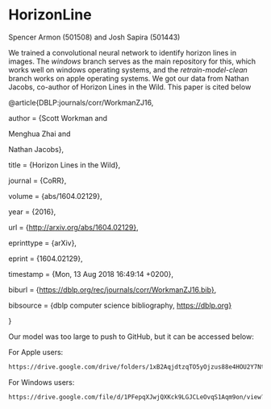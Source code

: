 
# HorizonLine

Spencer Armon (501508) and Josh Sapira (501443) </br>

We trained a convolutional neural network to identify horizon lines in images. The *windows* branch serves as the main repository for this, which works well on windows operating systems, and the *retrain-model-clean* branch works on apple operating systems.
We got our data from Nathan Jacobs, co-author of Horizon Lines in the Wild. This paper is cited below </br>

  

@article{DBLP:journals/corr/WorkmanZJ16, </br>

author = {Scott Workman and </br>

Menghua Zhai and </br>

Nathan Jacobs}, </br>

title = {Horizon Lines in the Wild}, </br>

journal = {CoRR}, </br>

volume = {abs/1604.02129}, </br>

year = {2016}, </br>

url = {http://arxiv.org/abs/1604.02129}, </br>

eprinttype = {arXiv}, </br>

eprint = {1604.02129}, </br>

timestamp = {Mon, 13 Aug 2018 16:49:14 +0200}, </br>

biburl = {https://dblp.org/rec/journals/corr/WorkmanZJ16.bib}, </br>

bibsource = {dblp computer science bibliography, https://dblp.org} </br>

} </br>

  

Our model was too large to push to GitHub, but it can be accessed below:  </br>


For Apple users:
```bash
https://drive.google.com/drive/folders/1xB2AqjdtzqTO5yOjzus88e4HOU2Y7NtS?usp=sharing 
```
For Windows users:
```bash
https://drive.google.com/file/d/1PFepqXJwjQXKck9LGJCLeOvqS1Aqm9on/view?usp=drive_link
```